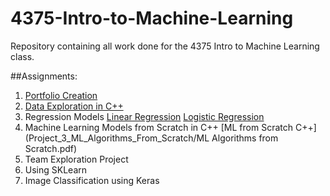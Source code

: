 # 4375-Intro-to-Machine-Learning
Repository containing all work done for the 4375 Intro to Machine Learning class. 

##Assignments:

1) [Portfolio Creation](Overview_of_ML.pdf)
2) [Data Exploration in C++](Project_1_Data_Exploration/Project_1_Data_Exploration_Report.pdf)
3) Regression Models
  [Linear Regression](Project_2_Linear_Models/Linear_Regression_Model.Rmd)
  [Logistic Regression](Project_2_Linear_Models/Logistic_Classification_Model.Rmd)
4) Machine Learning Models from Scratch in C++
  [ML from Scratch C++](Project_3_ML_Algorithms_From_Scratch/ML Algorithms from Scratch.pdf)
6) Team Exploration Project
7) Using SKLearn 
8) Image Classification using Keras
